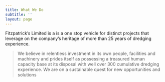 ```yaml
---
title: What We Do
subtitle: ''
layout: page
---
```

Fitzpatrick’s Limited is a is a one stop vehicle for distinct projects
that leverage on the company’s heritage of more than 25 years of
dredging experience.

> We believe in relentless investment in its own
> people, facilities and machinery and prides itself as possessing a
> treasured human capacity base at its disposal with well over 300
> cumulative dredging experience.
> We are on a sustainable quest for new opportunities and solutions